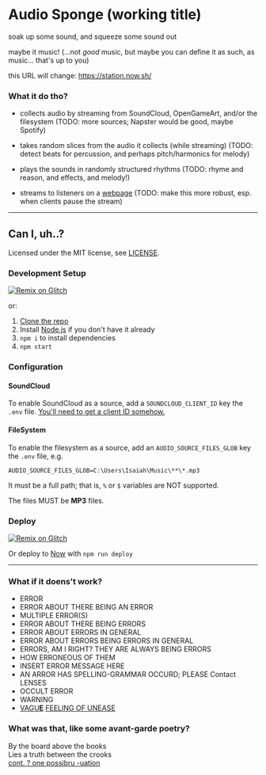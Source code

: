 # Audio Sponge (working title)

soak up some sound, and squeeze some sound out

maybe it music! (...not *good* music, but maybe you can define it as such, as music... that's up to you)

this URL will change: https://station.now.sh/

### What it do tho?

* collects audio by streaming from SoundCloud, OpenGameArt, and/or the filesystem (TODO: more sources; Napster would be good, maybe Spotify)

* takes random slices from the audio it collects (while streaming) (TODO: detect beats for percussion, and perhaps pitch/harmonics for melody)

* plays the sounds in randomly structured rhythms (TODO: rhyme and reason, and effects, and melody!)

* streams to listeners on a [webpage](https://station.now.sh/) (TODO: make this more robust, esp. when clients pause the stream)

------------

## Can I, uh..?

Licensed under the MIT license, see [LICENSE](LICENSE).

### Development Setup

[![Remix on Glitch](https://cdn.glitch.com/2703baf2-b643-4da7-ab91-7ee2a2d00b5b%2Fremix-button.svg)](https://glitch.com/edit/#!/remix/audio-sponge)

or:

1. [Clone the repo](https://help.github.com/articles/cloning-a-repository/)
2. Install [Node.js]() if you don't have it already
3. `npm i` to install dependencies
4. `npm start`

### Configuration

#### SoundCloud

To enable SoundCloud as a source, add a `SOUNDCLOUD_CLIENT_ID` key the `.env` file.
[You'll need to get a client ID somehow.](https://stackoverflow.com/questions/40992480/getting-a-soundcloud-api-client-id)

#### FileSystem

To enable the filesystem as a source, add an `AUDIO_SOURCE_FILES_GLOB` key the `.env` file, e.g.
```
AUDIO_SOURCE_FILES_GLOB=C:\Users\Isaiah\Music\**\*.mp3
```
It must be a full path; that is, `%` or `$` variables are NOT supported.

The files MUST be **MP3** files.

### Deploy

[![Remix on Glitch](https://cdn.glitch.com/2703baf2-b643-4da7-ab91-7ee2a2d00b5b%2Fremix-button.svg)](https://glitch.com/edit/#!/remix/audio-sponge)

Or deploy to [Now](https://zeit.co/now) with `npm run deploy`

------------
<!--
### Are these songs?

no they just names:

* The Sponge of Truth and Lies
* In equal and opposite measure
* Cathartic cacophony
* Retched reverbertations
* Spontanious sound shenanigans
* Automatic chaotic euphony
* Synthetic symphonic hodgepodge
* Percussive pandemonium & rambunctious rhythm
* Wayward librettist
* Select the server other is file not play
* Large birds, soft cheese, green fruit
* A gathering of empty places
* I would understand a colorless green idea
* Cozy paranoia
* Primary reality beta
-->

### What if it doens't work?

* ERROR
* ERROR ABOUT THERE BEING AN ERROR
* MULTIPLE ERROR(S)
* ERROR ABOUT THERE BEING ERRORS
* ERROR ABOUT ERRORS IN GENERAL
* ERROR ABOUT ERRORS BEING ERRORS IN GENERAL
* ERRORS, AM I RIGHT? THEY ARE ALWAYS BEING ERRORS <!-- * AREN'T THEY (ERRN'T THEY?) -->
* HOW ERRONEOUS OF THEM
* INSERT ERROR MESSAGE HERE
* AN ARROR HAS SPELLING-GRAMMAR OCCURD; PLEASE Contact LENSES
* OCCULT ERROR
* WARNING
* [VAGU](https://youtu.be/8d3SMxK40YQ)[**E**](https://www.reddit.com/r/EmboldenTheE/) [FEELING OF UNEASE](https://youtu.be/8d3SMxK40YQ)

### What was that, like some avant-garde poetry?

By the board above the books  
Lies a truth between the crooks  
[cont. ? one possibru -uation](https://www.reddit.com/r/LibraryofBabel/comments/7ophaq/ode_to_being_filthy_rich/?ref=share&ref_source=link)
